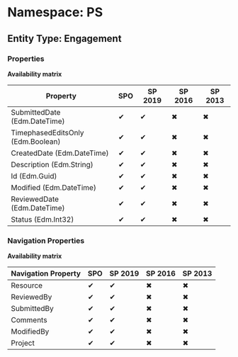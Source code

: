 # Namespace: PS
## Entity Type: Engagement

### Properties

**Availability matrix**

Property | SPO | SP 2019 | SP 2016 | SP 2013
----------|-----|---------|---------|--------
SubmittedDate (Edm.DateTime) | ✔ | ✔ | ✖ | ✖
TimephasedEditsOnly (Edm.Boolean) | ✔ | ✔ | ✖ | ✖
CreatedDate (Edm.DateTime) | ✔ | ✔ | ✖ | ✖
Description (Edm.String) | ✔ | ✔ | ✖ | ✖
Id (Edm.Guid) | ✔ | ✔ | ✖ | ✖
Modified (Edm.DateTime) | ✔ | ✔ | ✖ | ✖
ReviewedDate (Edm.DateTime) | ✔ | ✔ | ✖ | ✖
Status (Edm.Int32) | ✔ | ✔ | ✖ | ✖

### Navigation Properties

**Availability matrix**

Navigation Property | SPO | SP 2019 | SP 2016 | SP 2013
----------|-----|---------|---------|--------
Resource | ✔ | ✔ | ✖ | ✖
ReviewedBy | ✔ | ✔ | ✖ | ✖
SubmittedBy | ✔ | ✔ | ✖ | ✖
Comments | ✔ | ✔ | ✖ | ✖
ModifiedBy | ✔ | ✔ | ✖ | ✖
Project | ✔ | ✔ | ✖ | ✖
